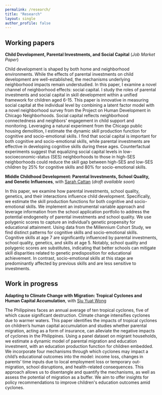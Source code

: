 ```yaml
---
permalink: /research/
title: "Research"
layout: single
author_profile: false
---
```


## Working papers

<!-- **[Child Development, Parental investments, and Social Capital](/assets/files/qianyao_jmp.pdf)** (*Job Market Paper*)  -->
**Child Development, Parental Investments, and Social Capital** (*Job Market Paper*) 

<p style="font-size:14px">
    Child development is shaped by both home and neighborhood environments. While the effects of parental investments on child development are well-established, the mechanisms underlying neighborhood impacts remain understudied. In this paper, I examine a novel channel of neighborhood effects: social capital. I study the roles of parental investments and social capital in skill development within a unified framework for children aged 6-15. This paper is innovative in measuring social capital at the individual level by combining a latent factor model with a novel neighborhood survey from the Project on Human Development in Chicago Neighborhoods. Social capital reflects neighborhood connectedness and neighbors' engagement in child support and monitoring. Leveraging a natural experiment from the Chicago public housing demolition, I estimate the dynamic skill production function for cognitive and socio-emotional skills. I find that social capital is important for both cognitive and socio-emotional skills, while parental investments are effective in developing cognitive skills during these ages. Counterfactual experiments suggest that equalizing social capital levels in low-socioeconomic-status (SES) neighborhoods to those in high-SES neighborhoods could reduce the skill gap between high-SES and low-SES children by 25% for cognitive skills and 80% for socio-emotional skills.
</p>

**Middle Childhood Development: Parental Investments, School Quality, and Genetic Influences**, with [Sarah Cattan](https://sites.google.com/site/sjcattan/home) (*draft available soon*)

<p style="font-size:14px">
In this paper, we examine how parental investments, school quality, genetics, and their interactions influence child development. Specifically, we estimate the skill production functions for both cognitive and socio-emotional skills. We implement an instrumental variable approach and leverage information from the school application portfolio to address the potential endogeneity of parental investments and school quality. We use polygenic scores to capture an individual’s genetic propensity for educational attainment. Using data from the Millennium Cohort Study, we find distinct patterns for cognitive skills and socio-emotional skills. Cognitive skills at age 7 are significantly influenced by parental investments, school quality, genetics, and skills at age 5. Notably, school quality and polygenic scores are substitutes, indicating that better schools can mitigate skill disparities related to genetic predisposition for educational achievement. In contrast, socio-emotional skills at this stage are predominantly affected by previous skills and are less sensitive to investments.
</p>


## Work in progress

**Adapting to Climate Change with Migration: Tropical Cyclones and Human Capital Accumulation**, with [Siu Yuat Wong](https://www.siuyuat.com/)

<p style="font-size:14px">
The Philippines faces an annual average of ten tropical cyclones, five of which cause significant destruction. Climate change intensifies cyclones due to warmer waters. This paper identifies the impacts of tropical cyclones on children’s human capital accumulation and studies whether parental migration, acting as a form of insurance, can alleviate the negative impacts of cyclones in the Philippines. Using a panel dataset on migrant households, we estimate a dynamic model of parental migration and education investment, with an education production function for children embedded. We incorporate four mechanisms through which cyclones may impact a child’s educational outcomes into the model: income loss, changes in parents’ time inputs due to local employment loss or temporary out-migration, school disruptions, and health-related consequences. This approach allows us to disentangle and quantify the mechanisms, as well as assess the potential of migration as a buffer. We aim to offer insights for policy recommendations to improve children's education outcomes amid cyclones.
</p>